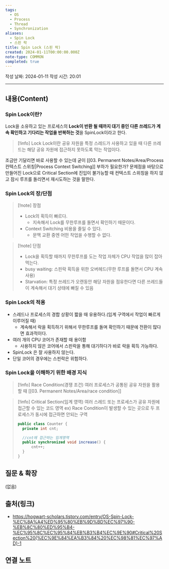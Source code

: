 ```yaml
---
tags:
  - OS
  - Process
  - Thread
  - Synchronization
aliases:
  - Spin Lock
  - 스핀 락
title: Spin Lock (스핀 락)
created: 2024-01-11T00:00:00.000Z
note-type: COMMON
completed: true
---
```

작성 날짜: 2024-01-11
작성 시간: 20:01


----
## 내용(Content)
### Spin Lock이란?
 Lock을 소유하고 있는 프로세스의 **Lock이 반환 될 때까지 대기 중인 다른 쓰레드가 계속 확인하고 기다리는 작업을 반복하는 것**을 SpinLock이라고 한다.

>[!info] Lock
>Lock이란 공유 자원을 특정 스레드가 사용하고 있을 때 다른 쓰레드는 해당 공유 자원에 접근하지 못하도록 막는 작업이다.

조금만 기달리면 바로 사용할 수 있는데 굳이 [[03. Permanent Notes/Area/Process 컨텍스트 스위칭|Process Context Switching]] 부하가 필요한가? 문제점을 바탕으로 만들어진 Lock으로 Critical Section에 진입이 불가능할 때 컨텍스트 스위칭을 하지 않고 잠시 루프를 돌리면서 재시도하는 것을 말한다.
### Spin Lock의 장/단점
>[!note] 장점
>- Lock의 획득이 빠르다.
>	- 지속해서 Lock를 무한루프를 돌면서 확인하기 때문이다.
>- Context Switching 비용을 줄일 수 있다.
>	- 문맥 교환 중엔 어떤 작업을 수행할 수 없다.

>[!note] 단점
>- Lock을 획득할 때까지 무한루프를 도는 작업 자체가 CPU 작업을 많이 잡아 먹는다.
>- busy waiting: 스핀락 획득을 위한 오버헤드(무한 루프를 돌면서 CPU 계속 사용)
>- Starvation: 특정 쓰레드가 오랜동안 해당 자원을 점유한다면 다른 쓰레드들이 계속해서 대기 상태에 빠질 수 있음


### Spin Lock의 적용

- 스레드나 프로세스의 경합 상황이 짧을 때 유용하다.(임계 구역에서 작업이 빠르게 이루어질 때)
	- 계속해서 락을 획득하기 위해서 무한루프를 돌며 확인하기 때문에 전환이 많다면 효과적이다.
- 여러 개의 CPU 코어가 존재할 때 용이함
	- 사용하지 않은 코어에서 스핀락을 통해 대기하다가 바로 락을 획득 가능하다.
- SpinLock 은 잘 사용하지 않는다.
- 단일 코어의 경우에는 스핀락은 위험하다.


### Spin Lock을 이해하기 위한 배경 지식

>[!info] Race Condition(경쟁 조건)
>여러 프로세스가 공통된 공유 자원을 활용할 때
>[[03. Permanent Notes/Area/race condition]]

>[!info] Critical Section(임계 영역)
>여러 스레드 또는 프로세스가 공유 자원에 접근할 수 있는 코드 영역
>ex) Race Condition이 발생할 수 있는 곳으로 두 프로세스가 동시에 접근하면 안되는 구역
>```java
>public class Counter {
>	private int cnt;
>
>	//cnt에 접근하는 임계영역	
>	public synchronized void increase() {
>		cnt++;	
>	}
>}
>```





## 질문 & 확장

(없음)

## 출처(링크)
- https://hogwart-scholars.tistory.com/entry/OS-Spin-Lock-%EC%8A%A4%ED%95%80%EB%9D%BD%EC%97%90-%EB%8C%80%ED%95%B4-%EC%95%8C%EC%95%84%EB%B3%B4%EC%9E%90#Critical%20Section%20(%EC%9E%84%EA%B3%84%20%EC%98%81%EC%97%AD)-1

## 연결 노트










